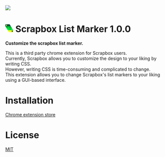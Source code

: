 <img src="https://user-images.githubusercontent.com/56141035/142559390-590b5c13-c3a9-4e7f-b4a0-980a322eb6af.jpg" width=80%>

# <img src="public/images/icon.png" width=5%> Scrapbox List Marker 1.0.0

<b>Customize the scrapbox list marker.</b>

This is a third party chrome extension for Scrapbox users.<br>
Currently, Scrapbox allows you to customize the design to your liking by writing CSS.<br>
However, writing CSS is time-consuming and complicated to change.<br>
This extension allows you to change Scrapbox's list markers to your liking using a GUI-based interface.

# Installation
[Chrome extension store](https://chrome.google.com/webstore/detail/scrapbox-list-marker/blogedecchmdohakakhmboefiiendbec)

# License
[MIT](https://opensource.org/licenses/MIT)
